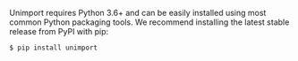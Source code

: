 Unimport requires Python 3.6+ and can be easily installed using most common Python
packaging tools. We recommend installing the latest stable release from PyPI with pip:

```shell
$ pip install unimport
```

